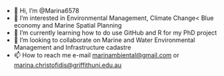 - 👋 Hi, I’m @Marina6578
- 👀 I’m interested in Environmental Management, Climate Change< Blue economy and Marine Spatial Planning
- 🌱 I’m currently learning how to do use GitHub and R for my PhD project
- 💞️ I’m looking to collaborate on Marine and Water Environmental Management and Infrastructure cadastre
- 📫 How to reach me e-mail marinambiental@gmail.com or marina.christofidis@griffithuni.edu.au

<!---
Marina6578/Marina6578 is a ✨ special ✨ repository because its `README.md` (this file) appears on your GitHub profile.
You can click the Preview link to take a look at your changes.
--->
